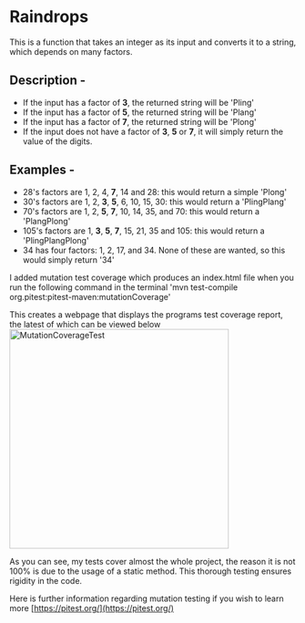 # Raindrops

This is a function that takes an integer as its input and converts it to a string, which depends on many factors.

## Description -

- If the input has a factor of **3**, the returned string will be 'Pling'
- If the input has a factor of **5**, the returned string will be 'Plang'
- If the input has a factor of **7**, the returned string will be 'Plong'
- If the input does not have a factor of **3**, **5** or **7**, it will simply return the value of the digits.

## Examples -

- 28's factors are 1, 2, 4, **7**, 14 and 28: this would return a simple 'Plong'
- 30's factors are 1, 2, **3**, **5**, 6, 10, 15, 30: this would return a 'PlingPlang'
- 70's factors are 1, 2, **5**, **7**, 10, 14, 35, and 70: this would return a 'PlangPlong' 
- 105's factors are 1, **3**, **5**, **7**, 15, 21, 35 and 105: this would return a 'PlingPlangPlong' 
- 34 has four factors: 1, 2, 17, and 34. None of these are wanted, so this would simply return '34'

I added mutation test coverage which produces an index.html file when you run the following command in the terminal
'mvn test-compile org.pitest:pitest-maven:mutationCoverage'

This creates a webpage that displays the programs test coverage report, the latest of which can be viewed below
<img width="385" alt="MutationCoverageTest" src="https://user-images.githubusercontent.com/80487618/169091061-4a214d1b-b182-4ea8-bf50-ece117df5f8c.png">

As you can see, my tests cover almost the whole project, the reason it is not 100% is due to the usage of a static method. 
This thorough testing ensures rigidity in the code. 



Here is further information regarding mutation testing if you wish to learn more  [https://pitest.org/](https://pitest.org/)

